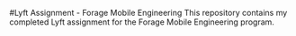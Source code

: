 #Lyft Assignment - Forage Mobile Engineering
This repository contains my completed Lyft assignment for the Forage Mobile Engineering program.
